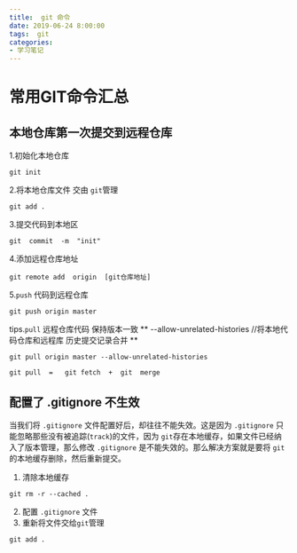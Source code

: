 ```yaml
---
title:  git 命令
date: 2019-06-24 8:00:00
tags:  git 
categories:
- 学习笔记
---
```

# 常用GIT命令汇总
<!--more-->

## 本地仓库第一次提交到远程仓库
1.初始化本地仓库
```shell
git init
```
2.将本地仓库文件  交由 `git`管理
```shell
git add .
```
3.提交代码到本地区
```shell
git  commit  -m  "init"
```
4.添加远程仓库地址
```shell
git remote add  origin  [git仓库地址]
```
5.`push` 代码到远程仓库
```shell
git push origin master
```
tips.`pull` 远程仓库代码 保持版本一致
** --allow-unrelated-histories  //将本地代码仓库和远程库  历史提交记录合并 **
```shell
git pull origin master --allow-unrelated-histories
```
```
git pull  =   git fetch  +  git  merge
```

## 配置了 .gitignore 不生效
当我们将 `.gitignore` 文件配置好后，却往往不能失效。这是因为 `.gitignore` 只能忽略那些没有被追踪(`track`)的文件，因为 `git`存在本地缓存，如果文件已经纳入了版本管理，那么修改 `.gitignore` 是不能失效的。那么解决方案就是要将 `git` 的本地缓存删除，然后重新提交。
 
1. 清除本地缓存
```shell script
git rm -r --cached .
```
2. 配置 `.gitignore` 文件
3. 重新将文件交给`git`管理
```shell script
git add .
```



